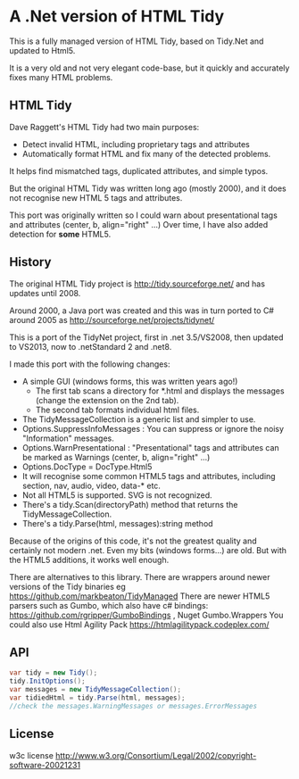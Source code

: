 # A .Net version of HTML Tidy

This is a fully managed version of HTML Tidy, based on Tidy.Net and updated to Html5.

It is a very old and not very elegant code-base, but it quickly and accurately fixes many HTML problems.

## HTML Tidy

Dave Raggett's HTML Tidy had two main purposes:

* Detect invalid HTML, including proprietary tags and attributes
* Automatically format HTML and fix many of the detected problems.

It helps find mismatched tags, duplicated attributes, and simple typos.

But the original HTML Tidy was written long ago (mostly 2000), and it does not recognise new HTML 5 tags and attributes.

This port was originally written so I could warn about presentational tags and attributes (center, b, align="right" ...)
Over time, I have also added detection for **some** HTML5.

## History

The original HTML Tidy project is http://tidy.sourceforge.net/ and has updates until 2008.

Around 2000, a Java port was created and this was in turn ported to C# around 2005 as http://sourceforge.net/projects/tidynet/

This is a port of the TidyNet project, first in .net 3.5/VS2008, then updated to VS2013, now to .netStandard 2 and .net8.

I made this port with the following changes:

* A simple GUI (windows forms, this was written years ago!)
    - The first tab scans a directory for *.html and displays the messages (change the extension on the 2nd tab).
    - The second tab formats individual html files.
* The TidyMessageCollection is a generic list and simpler to use.
* Options.SuppressInfoMessages : You can suppress or ignore the noisy "Information" messages.
* Options.WarnPresentational : "Presentational" tags and attributes can be marked as Warnings  (center, b, align="right" ...) 
* Options.DocType = DocType.Html5
* It will recognise some common HTML5 tags and attributes, including section, nav, audio, video, data-* etc.
* Not all HTML5 is supported. SVG is not recognized.
* There's a tidy.Scan(directoryPath) method that returns the TidyMessageCollection.
* There's a tidy.Parse(html, messages):string method

Because of the origins of this code, it's not the greatest quality and certainly not modern .net. 
Even my bits (windows forms...) are old. But with the HTML5 additions, it works well enough. 

There are alternatives to this library. There are wrappers around newer versions of the Tidy binaries eg https://github.com/markbeaton/TidyManaged
There are newer HTML5 parsers such as Gumbo, which also have c# bindings: https://github.com/rgripper/GumboBindings , Nuget Gumbo.Wrappers
You could also use Html Agility Pack https://htmlagilitypack.codeplex.com/

## API

```C#
var tidy = new Tidy();
tidy.InitOptions();
var messages = new TidyMessageCollection();
var tidiedHtml = tidy.Parse(html, messages);
//check the messages.WarningMessages or messages.ErrorMessages
```

## License
w3c license http://www.w3.org/Consortium/Legal/2002/copyright-software-20021231
